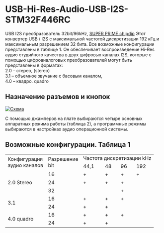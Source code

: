 # USB-Hi-Res-Audio-USB-I2S-STM32F446RC
USB I2S преобразователь 32bit/96kHz, <a class="link" href="https://www.chipdip.ru/product0/9000569733">SUPER PRIME chipdip</a>
Этот конвертер USB / I2S с максимальной частотой дискретизации 192 кГц и максимальным разрешением 32 бита. Все возможные конфигурации представлены в таблице 1. Он обеспечивает воспроизведение Hi-Res аудио студийного качества в двух цифровых каналах I2S, которые с помощью цифроаналоговых преобразователей могут быть представлены в форматах:<br/>
2.0 – стерео, (stereo) <br/>
3.1 – объемное звучание с басовым каналом,<br/>
4.0 – квадро. quadro<br/>
<h2>Назначение разъемов и кнопок</h2>

<p><a class="galery" href="https://static.chipdip.ru/lib/367/DOC004367901.jpg"><img alt="Схема" src="https://static.chipdip.ru/lib/367/DOC004367901.jpg" /></a></p>


С помощью джамперов на плате выбираются четыре основных аппаратных режима работы (таблица 2), а программные режимы выбираются в настройках аудио операционной системы.
<h2>Возможные конфигурации. Таблица 1</h2>

<table>
	<tbody>
		<tr>
			<td rowspan="2">Конфигурация<br />
			аудио каналов</td>
			<td rowspan="2">Разрешение<br />
			bit</td>
			<td colspan="4">Частота дискретизации kHz</td>
		</tr>
		<tr>
			<td>44,1</td>
			<td>48</td>
			<td>96</td>
			<td>192</td>
		</tr>
		<tr>
			<td rowspan="3">2.0 Stereo</td>
			<td>16</td>
			<td>+</td>
			<td>+</td>
			<td>+</td>
			<td>+</td>
		</tr>
		<tr>
			<td>24</td>
			<td>+</td>
			<td>+</td>
			<td>+</td>
			<td>&nbsp;</td>
		</tr>
		<tr>
			<td>32</td>
			<td>&nbsp;</td>
			<td>&nbsp;</td>
			<td>+</td>
			<td>&nbsp;</td>
		</tr>
		<tr>
			<td rowspan="2">3.1</td>
			<td>16</td>
			<td>+</td>
			<td>+</td>
			<td>+</td>
			<td>&nbsp;</td>
		</tr>
		<tr>
			<td>24</td>
			<td>+</td>
			<td>+</td>
			<td>&nbsp;</td>
			<td>&nbsp;</td>
		</tr>
		<tr>
			<td rowspan="2">4.0 quadro</td>
			<td>16</td>
			<td>+</td>
			<td>+</td>
			<td>+</td>
			<td>&nbsp;</td>
		</tr>
		<tr>
			<td>24</td>
			<td>+</td>
			<td>+</td>
			<td>&nbsp;</td>
			<td>&nbsp;</td>
		</tr>
	</tbody>
</table>
</table>
